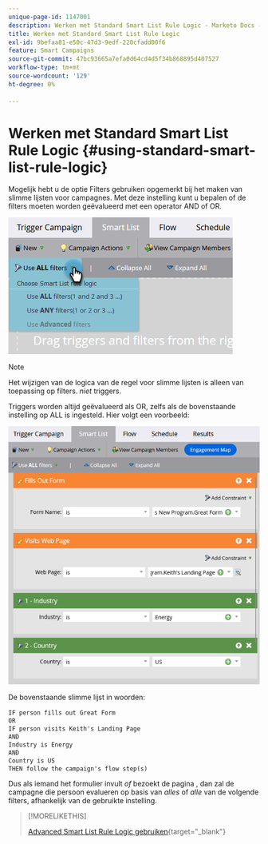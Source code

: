 ```yaml
---
unique-page-id: 1147001
description: Werken met Standard Smart List Rule Logic - Marketo Docs - Productdocumentatie
title: Werken met Standard Smart List Rule Logic
exl-id: 9befaa81-e50c-47d3-9edf-220cfadd00f6
feature: Smart Campaigns
source-git-commit: 47bc93665a7efa0d64cd4d5f34b868895d407527
workflow-type: tm+mt
source-wordcount: '129'
ht-degree: 0%

---
```


# Werken met Standard Smart List Rule Logic {#using-standard-smart-list-rule-logic}

Mogelijk hebt u de optie Filters gebruiken opgemerkt bij het maken van slimme lijsten voor campagnes. Met deze instelling kunt u bepalen of de filters moeten worden geëvalueerd met een operator AND of OR.

![](assets/using-standard-smart-list-rule-logic-1.png)

>[!NOTE]
>
>Het wijzigen van de logica van de regel voor slimme lijsten is alleen van toepassing op filters. _niet_ triggers.

Triggers worden altijd geëvalueerd als OR, zelfs als de bovenstaande instelling op ALL is ingesteld. Hier volgt een voorbeeld:

![](assets/using-standard-smart-list-rule-logic-2.png)

De bovenstaande slimme lijst in woorden:

```box
IF person fills out Great Form
OR
IF person visits Keith's Landing Page 
AND 
Industry is Energy 
AND 
Country is US 
THEN follow the campaign's flow step(s)
```

Dus als iemand het formulier invult _of_ bezoekt de pagina , dan zal de campagne die persoon evalueren op basis van _alles_ of _alle_ van de volgende filters, afhankelijk van de gebruikte instelling.

>[!MORELIKETHIS]
>
>[Advanced Smart List Rule Logic gebruiken](/help/marketo/product-docs/core-marketo-concepts/smart-lists-and-static-lists/using-smart-lists/using-advanced-smart-list-rule-logic.md){target="_blank"}
